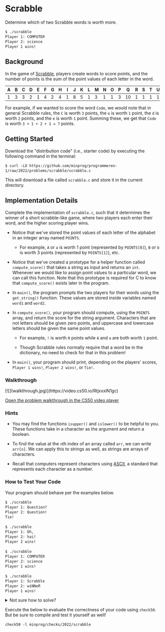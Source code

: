 # Scrabble

Determine which of two Scrabble words is worth more.

    $ ./scrabble
    Player 1: COMPUTER
    Player 2: science
    Player 1 wins!

## Background

In the game of [Scrabble](https://scrabble.hasbro.com/en-us/rules), players create words to score points, and the number of points is the sum of the point values of each letter in the word.

| A   | B   | C   | D   | E   | F   | G   | H   | I   | J   | K   | L   | M   | N   | O   | P   | Q   | R   | S   | T   | U   | V   | W   | X   | Y   | Z   |
| --- | --- | --- | --- | --- | --- | --- | --- | --- | --- | --- | --- | --- | --- | --- | --- | --- | --- | --- | --- | --- | --- | --- | --- | --- | --- |
| 1   | 3   | 3   | 2   | 1   | 4   | 2   | 4   | 1   | 8   | 5   | 1   | 3   | 1   | 1   | 3   | 10  | 1   | 1   | 1   | 1   | 4   | 4   | 8   | 4   | 10  |

For example, if we wanted to score the word `Code`, we would note that in general Scrabble rules, the `C` is worth `3` points, the `o` is worth `1` point, the `d` is worth `2` points, and the `e` is worth `1` point. Summing these, we get that `Code` is worth `3 + 1 + 2 + 1 = 7` points.

## Getting Started

Download the "distribution code" (i.e., starter code) by executing the following command in the terminal:

    $ curl -LO https://github.com/minprog/programmeren-1/raw/2022/problems/scrabble/scrabble.c

This will download a file called `scrabble.c` and store it in the current directory.

## Implementation Details

Complete the implementation of `scrabble.c`, such that it determines the winner of a short scrabble-like game, where two players each enter their word, and the higher scoring player wins.

- Notice that we've stored the point values of each letter of the alphabet in an integer array named `POINTS`.

  - For example, `A` or `a` is worth 1 point (represented by `POINTS[0]`), `B` or `b` is worth 3 points (represented by `POINTS[1]`), etc.

- Notice that we've created a prototype for a helper function called `compute_score()` that takes a string as input and returns an `int`. Whenever we would like to assign point values to a particular word, we can call this function. Note that this prototype is required for C to know that `compute_score()` exists later in the program.

- In `main()`, the program prompts the two players for their words using the `get_string()` function. These values are stored inside variables named `word1` and `word2`.

- In `compute_score()`, your program should compute, using the `POINTS` array, and return the score for the string argument. Characters that are not letters should be given zero points, and uppercase and lowercase letters should be given the same point values.

  - For example, `!` is worth `0` points while `A` and `a` are both worth `1` point.

  - Though Scrabble rules normally require that a word be in the dictionary, no need to check for that in this problem!

- In `main()`, your program should print, depending on the players' scores, `Player 1 wins!`, `Player 2 wins!`, or `Tie!`.

### Walkthrough

<div markdown="1" class="extend">
[![](walkthrough.jpg)](https://video.cs50.io/RtjxxxlN1gc)
</div>

[Open the problem walkthrough in the CS50 video player](https://video.cs50.io/RtjxxxlN1gc)

### Hints

- You may find the functions `isupper()` and `islower()` to be helpful to you. These functions take in a character as the argument and return a boolean.

- To find the value at the `n`th index of an array called `arr`, we can write `arr[n]`. We can apply this to strings as well, as strings are arrays of characters.

- Recall that computers represent characters using [ASCII](http://asciitable.com/), a standard that represents each character as a number.

### How to Test Your Code

Your program should behave per the examples below.

    $ ./scrabble
    Player 1: Question?
    Player 2: Question!
    Tie!

    $ ./scrabble
    Player 1: Oh,
    Player 2: hai!
    Player 2 wins!

    $ ./scrabble
    Player 1: COMPUTER
    Player 2: science
    Player 1 wins!

    $ ./scrabble
    Player 1: Scrabble
    Player 2: wiNNeR
    Player 1 wins!

<details markdown="1"><summary markdown="span">Not sure how to solve?</summary>

<div markdown="1" class="extend">
[![](solving.jpg)](https://video.cs50.io/USiLkXuXJEg)
</div>

[Open the solution walkthrough in the CS50 video player](https://video.cs50.io/USiLkXuXJEg)

</details>

Execute the below to evaluate the correctness of your code using `check50`. But be sure to compile and test it yourself as well!

    check50 -l minprog/checks/2022/scrabble
